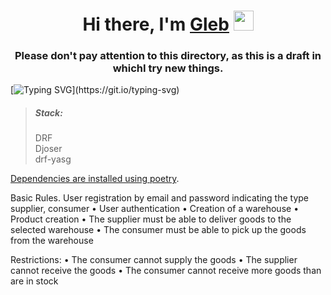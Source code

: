 <h1 align="center">Hi there, I'm <a href="https://gitlab.com/frutez/" target="_blank">Gleb</a> 
<img src="https://github.com/blackcater/blackcater/raw/main/images/Hi.gif" height="32"/></h1>
<h3 align="center">Please don't pay attention to this directory, as this is a draft in whichI try new things.</h3>

[![Typing SVG](https://readme-typing-svg.herokuapp.com?color=%2336BCF7&lines=\(\(\(\(\(:++^_^++:\)\)\)\)\))](https://git.io/typing-svg)

><h5> Stack:</h5>DRF<br>Djoser<br>drf-yasg


<a href="[https://gitlab.com/frutez/](https://python-poetry.org/docs/)https://python-poetry.org/docs/" target="_blank">Dependencies are installed using poetry</a>.

Basic Rules.
User registration by email and password indicating the type supplier, consumer
  • User authentication
  • Creation of a warehouse
  • Product creation
  • The supplier must be able to deliver goods to the selected warehouse
  • The consumer must be able to pick up the goods from the warehouse

Restrictions:
  • The consumer cannot supply the goods
  • The supplier cannot receive the goods
  • The consumer cannot receive more goods than are in stock

